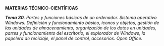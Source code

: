 **MATERIAS TÉCNICO-CIENTÍFICAS**

_**Tema 30**. Partes y funciones básicas de un ordenador. Sistema operativo Windows. Definición y funcionamiento básico, iconos y objetos, gestión de las unidades de almacenamiento, organización de los datos en unidades, partes y funcionamiento del escritorio, el explorador de Windows, la papelera de reciclaje, el panel de control, accesorios. Open Office._

